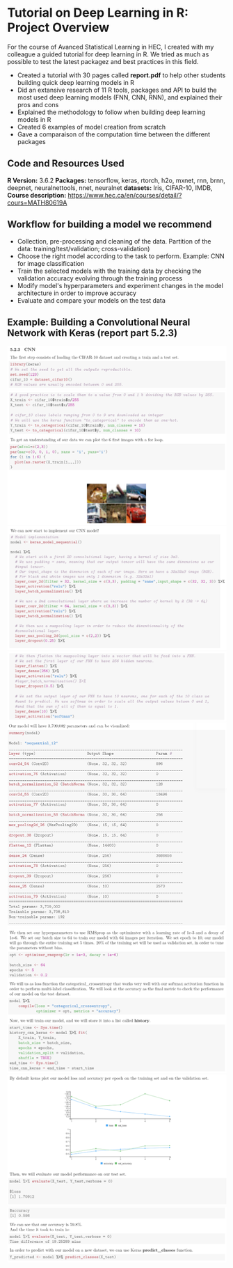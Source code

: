 # Tutorial on Deep Learning in R: Project Overview
For the course of Avanced Statistical Learning in HEC, I created with my colleague a guided tutorial for deep learning in R. We tried as much as possible to test the latest packagez and best practices in this field.

* Created a tutorial with 30 pages called **report.pdf** to help other students building quick deep learning models in R
* Did an extansive research of 11 R tools, packages and API to build the most used deep learning models (FNN, CNN, RNN), and explained their pros and cons
* Explained the methodology to follow when building deep learning models in R
* Created 6 examples of model creation from scratch
* Gave a comparaison of the computation time between the different packages 

## Code and Resources Used
**R Version:** 3.6.2
**Packages:** tensorflow, keras, rtorch, h2o, mxnet, rnn, brnn, deepnet, neuralnettools, nnet, neuralnet
**datasets:** Iris, CIFAR-10, IMDB, 
**Course description:** https://www.hec.ca/en/courses/detail/?cours=MATH80619A 

## Workflow for building a model we recommend
* Collection, pre-processing and cleaning of the data. Partition of the data: training/test/validation; cross-validation)
* Choose the right model according to the task to perform. Example: CNN for image classification
* Train the selected models with the training data by checking the validation accuracy evolving through the training process
* Modify model's hyperparameters and experiment changes in the model architecture in order to improve accuracy
* Evaluate and compare your models on the test data 

## Example: Building a Convolutional Neural Network with Keras (report part 5.2.3)
![CNN_1](https://github.com/AdrienHdz/DeepLearninginR/blob/master/figure/CNN_5.2.3_1.PNG)
![CNN_2](https://github.com/AdrienHdz/DeepLearninginR/blob/master/figure/CNN_5.2.3_2.PNG)
![CNN_3](https://github.com/AdrienHdz/DeepLearninginR/blob/master/figure/CNN_5.2.3_3.PNG)
![CNN_4](https://github.com/AdrienHdz/DeepLearninginR/blob/master/figure/CNN_5.2.3_4.PNG)
![CNN_5](https://github.com/AdrienHdz/DeepLearninginR/blob/master/figure/CNN_5.2.3_5.PNG)
![CNN_6](https://github.com/AdrienHdz/DeepLearninginR/blob/master/figure/CNN_5.2.3_6.PNG)
![CNN_7](https://github.com/AdrienHdz/DeepLearninginR/blob/master/figure/CNN_5.2.3_7.PNG)
![CNN_8](https://github.com/AdrienHdz/DeepLearninginR/blob/master/figure/CNN_5.2.3_8.PNG)
